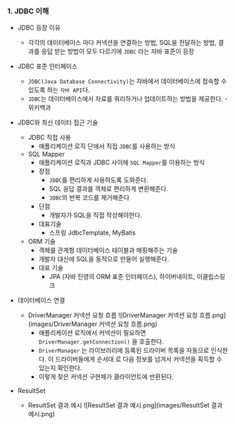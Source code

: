 ### 1. JDBC 이해
* JDBC 등장 이유
    * 각각의 데이터베이스 마다 커넥션을 연결하는 방법, SQL을 전달하는 방법,
      결과를 응답 받는 방법이 모두 다르기에 `JDBC` 라는 자바 표준이 등장

* JDBC 표준 인터페이스
    * `JDBC(Java Database Connectivity)`는 자바에서 데이터베이스에 접속할 수 있도록 하는 `자바 API`다.
    * `JDBC`는 데이터베이스에서 자료를 쿼리하거나 업데이트하는 방법을 제공한다. - 위키백과

* JDBC와 최신 데이터 접근 기술
    * JDBC 직접 사용
        * 애플리케이션 로직 단에서 직접 `JDBC`를 사용하는 방식
    * SQL Mapper
        * 애플리케이션 로직과 JDBC 사이에 `SQL Mapper`를 이용하는 방식
        * 장점
            * `JDBC`를 편리하게 사용하도록 도와준다.
            * SQL 응답 결과를 객체로 편리하게 변환해준다.
            * `JDBC`의 반복 코드를 제거해준다
        * 단점
            * 개발자가 SQL을 직접 작성해야한다.
        * 대표기술
            * 스프링 JdbcTemplate, MyBatis
    * ORM 기술
        * 객체를 관계형 데이터베이스 테이블과 매핑해주는 기술
        * 개발자 대신에 SQL을 동적으로 만들어 실행해준다.
        * 대표 기술
            * JPA (자바 진영의 ORM 표준 인터페이스), 하이버네이트, 이클립스링크

* 데이터베이스 연결
  * DriverManager 커넥션 요청 흐름
  ![DriverManager 커넥션 요청 흐름.png](images/DriverManager 커넥션 요청 흐름.png)
    * 애플리케이션 로직에서 커넥션이 필요하면 `DriverManager.getConnection()` 을 호출한다.
    * `DriverManager` 는 라이브러리에 등록된 드라이버 목록을 자동으로 인식한다. 이 드라이버들에게 순서대
      로 다음 정보를 넘겨서 커넥션을 획득할 수 있는지 확인한다.
    * 이렇게 찾은 커넥션 구현체가 클라이언트에 반환된다.

* ResultSet
  * ResultSet 결과 예시
    ![ResultSet 결과 예시.png](images/ResultSet 결과 예시.png)